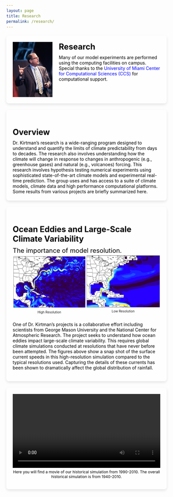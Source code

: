 ```yaml
---
layout: page
title: Research
permalink: /research/
---
```


<style>
  body {
    background: url('/assets/images/cloud.jpg') no-repeat center center fixed;
    background-size: cover;
    margin-top: 0;
    padding-top: 0;
  }
  .navbar {
    margin-bottom: 0;
    border-bottom: none;
  }
  .page-content {
    padding-top: 0; /* Remove any top padding */
  }
  .page-content h1 {
    display: none; /* Hide the large title */
  }
  .container, .new-container, .third-container, .fourth-container {
    background-color: rgba(255, 255, 255, 0.8); /* Slightly transparent white background for better readability */
    padding: 20px;
    border-radius: 8px;
    max-width: 800px;
    margin: 20px auto; /* Center the container on the page */
    box-shadow: 0 4px 8px rgba(0, 0, 0, 0.1);
  }
  .new-container, .third-container, .fourth-container {
    margin-top: 20px; /* Add space between containers */
  }
  .container h2, .new-container h2, .third-container h3, .fourth-container h3 {
    font-size: 25px;
    color: black;
    margin-bottom: 10px; /* Smaller distance between title and content */
    font-weight: bold;
  }
  .container .content-wrapper {
    display: flex;
    align-items: flex-start;
  }
  .container .content-wrapper img {
    margin-right: 20px;
    width: 125px; /* Half the original width */
    height: auto;
  }
  .container .content-wrapper div {
    flex: 1;
  }
  .container .content-wrapper div h2 {
    margin-top: 0;
  }
  .content-wrapper p {
    margin: 0;
    font-size: 14px; /* Smaller font size for all lines except the first */
    color: black;
  }
  .content-wrapper p a {
    color: blue;
    text-decoration: none;
  }
  .content-wrapper p a:hover {
    text-decoration: underline;
  }
  .third-container h4 {
    font-size: 20px;
    color: black;
    font-weight: normal;
    margin-top: 1px; /* Less padding between titles */
    margin-bottom: 1px; /* Reduce padding below h4 */
  }
  .third-container .image-wrapper {
    display: flex;
    justify-content: space-between;
    margin-top: 1px; /* Reduce margin-top for images */
  }
  .third-container .image-wrapper img {
    width: 100%; /* Increase image width to take up most of the container */
    height: auto;
  }
  .third-container .image-wrapper p {
    text-align: center;
    font-size: 10px;
    margin-top: 1px;
  }
  .third-container .description {
    font-size: 14px;
    color: black;
    margin-top: 1px; /* Reduce margin-top for description */
  }
  .fourth-container video {
    width: 100%;
    height: auto;
    display: block;
    margin: 0 auto;
  }
  .fourth-container p {
    text-align: center;
    font-size: 12px;
    color: black;
    margin-top: 5px;
  }
</style>

<div class="container">
  <div class="content-wrapper">
    <img src="/assets/images/kirtman_speaking.jpg" alt="Kirtman Speaking">
    <div>
      <h2>Research</h2>
      <p>Many of our model experiments are performed using the computing facilities on campus. Special thanks to the <a href="https://idsc.miami.edu/">University of Miami Center for Computational Sciences (CCS)</a> for computational support.</p>
    </div>
  </div>
</div>

<div class="new-container">
  <h2>Overview</h2>
  <div class="content-wrapper">
    <div>
      <p>Dr. Kirtman’s research is a wide-ranging program designed to understand and quantify the limits of climate predictability from days to decades. The research also involves understanding how the climate will change in response to changes in anthropogenic (e.g., greenhouse gases) and natural (e.g., volcanoes) forcing. This research involves hypothesis testing numerical experiments using sophisticated state-of-the-art climate models and experimental real-time prediction. The group uses and has access to a suite of climate models, climate data and high performance computational platforms. Some results from various projects are briefly summarized here.</p>
    </div>
  </div>
</div>

<div class="third-container">
  <h3>Ocean Eddies and Large-Scale Climate Variability</h3>
  <h4>The importance of model resolution.</h4>
  <div class="image-wrapper">
    <div>
      <img src="/assets/images/hi_res.jpg" alt="High Resolution">
      <p>High Resolution</p>
    </div>
    <div>
      <img src="/assets/images/low_res.jpg" alt="Low Resolution">
      <p>Low Resolution</p>
    </div>
  </div>
  <div class="description">
    <p>One of Dr. Kirtman’s projects is a collaborative effort including scientists from George Mason University and the National Center for Atmospheric Research. The project seeks to understand how ocean eddies impact large-scale climate variability. This requires global climate simulations conducted at resolutions that have never before been attempted. The figures above show a snap shot of the surface current speeds in this high-resolution simulation compared to the typical resolutions used. Capturing the details of these currents has been shown to dramatically affect the global distribution of rainfall.</p>
  </div>
</div>

<div class="fourth-container">
  <video controls>
    <source src="/assets/images/historical_simulation.mp4" type="video/mp4">
    Your browser does not support the video tag.
  </video>
  <p>Here you will find a movie of our historical simulation from 1990-2010. The overall historical simulation is from 1940-2010.</p>
</div>
